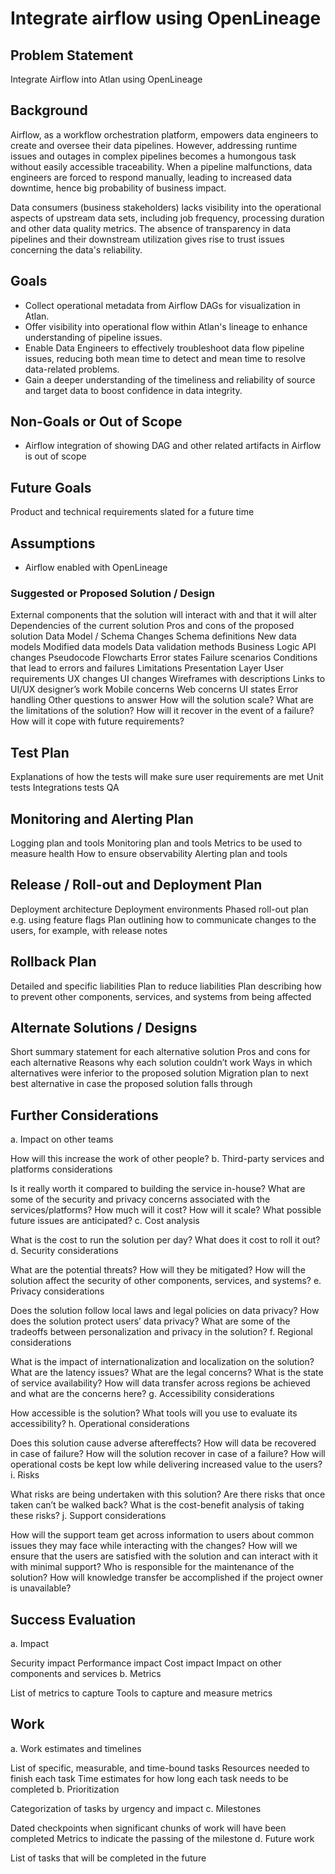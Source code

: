 # Integrate airflow using OpenLineage

## Problem Statement
Integrate Airflow into Atlan using OpenLineage

## Background

Airflow, as a workflow orchestration platform, empowers data engineers to create and oversee their data pipelines. However, addressing runtime issues and outages in complex pipelines becomes a humongous task without easily accessible traceability. When a pipeline malfunctions, data engineers are forced to respond manually, leading to increased data downtime, hence big probability of business impact.

Data consumers (business stakeholders) lacks visibility into the operational aspects of upstream data sets, including job frequency, processing duration and other data quality metrics. The absence of transparency in data pipelines and their downstream utilization gives rise to trust issues concerning the data's reliability.


## Goals

 - Collect operational metadata from Airflow DAGs for visualization in Atlan.
 - Offer visibility into operational flow within Atlan's lineage to enhance understanding of pipeline issues.
 - Enable Data Engineers to effectively troubleshoot data flow pipeline issues, reducing both mean time to detect and mean time to resolve data-related problems.
 - Gain a deeper understanding of the timeliness and reliability of source and target data to boost confidence in data integrity.


## Non-Goals or Out of Scope

 - Airflow integration of showing DAG and other related artifacts in Airflow is out of scope
 
 

## Future Goals

Product and technical requirements slated for a future time

## Assumptions

 - Airflow enabled with OpenLineage


### Suggested or Proposed Solution / Design



External components that the solution will interact with and that it will alter
Dependencies of the current solution
Pros and cons of the proposed solution
Data Model / Schema Changes
Schema definitions
New data models
Modified data models
Data validation methods
Business Logic
API changes
Pseudocode
Flowcharts
Error states
Failure scenarios
Conditions that lead to errors and failures
Limitations
Presentation Layer
User requirements
UX changes
UI changes
Wireframes with descriptions
Links to UI/UX designer’s work
Mobile concerns
Web concerns
UI states
Error handling
Other questions to answer
How will the solution scale?
What are the limitations of the solution?
How will it recover in the event of a failure?
How will it cope with future requirements?

## Test Plan

Explanations of how the tests will make sure user requirements are met
Unit tests
Integrations tests
QA

## Monitoring and Alerting Plan

Logging plan and tools
Monitoring plan and tools
Metrics to be used to measure health
How to ensure observability
Alerting plan and tools

## Release / Roll-out and Deployment Plan

Deployment architecture
Deployment environments
Phased roll-out plan e.g. using feature flags
Plan outlining how to communicate changes to the users, for example, with release notes

## Rollback Plan

Detailed and specific liabilities
Plan to reduce liabilities
Plan describing how to prevent other components, services, and systems from being affected

## Alternate Solutions / Designs

Short summary statement for each alternative solution
Pros and cons for each alternative
Reasons why each solution couldn’t work
Ways in which alternatives were inferior to the proposed solution
Migration plan to next best alternative in case the proposed solution falls through

## Further Considerations
a. Impact on other teams

How will this increase the work of other people?
b. Third-party services and platforms considerations

Is it really worth it compared to building the service in-house?
What are some of the security and privacy concerns associated with the services/platforms?
How much will it cost?
How will it scale?
What possible future issues are anticipated?
c. Cost analysis

What is the cost to run the solution per day?
What does it cost to roll it out?
d. Security considerations

What are the potential threats?
How will they be mitigated?
How will the solution affect the security of other components, services, and systems?
e. Privacy considerations

Does the solution follow local laws and legal policies on data privacy?
How does the solution protect users’ data privacy?
What are some of the tradeoffs between personalization and privacy in the solution?
f. Regional considerations

What is the impact of internationalization and localization on the solution?
What are the latency issues?
What are the legal concerns?
What is the state of service availability?
How will data transfer across regions be achieved and what are the concerns here?
g. Accessibility considerations

How accessible is the solution?
What tools will you use to evaluate its accessibility?
h. Operational considerations

Does this solution cause adverse aftereffects?
How will data be recovered in case of failure?
How will the solution recover in case of a failure?
How will operational costs be kept low while delivering increased value to the users?
i. Risks

What risks are being undertaken with this solution?
Are there risks that once taken can’t be walked back?
What is the cost-benefit analysis of taking these risks?
j. Support considerations

How will the support team get across information to users about common issues they may face while interacting with the changes?
How will we ensure that the users are satisfied with the solution and can interact with it with minimal support?
Who is responsible for the maintenance of the solution?
How will knowledge transfer be accomplished if the project owner is unavailable?
## Success Evaluation
a. Impact

Security impact
Performance impact
Cost impact
Impact on other components and services
b. Metrics

List of metrics to capture
Tools to capture and measure metrics
## Work
a. Work estimates and timelines

List of specific, measurable, and time-bound tasks
Resources needed to finish each task
Time estimates for how long each task needs to be completed
b. Prioritization

Categorization of tasks by urgency and impact
c. Milestones

Dated checkpoints when significant chunks of work will have been completed
Metrics to indicate the passing of the milestone
d. Future work

List of tasks that will be completed in the future

